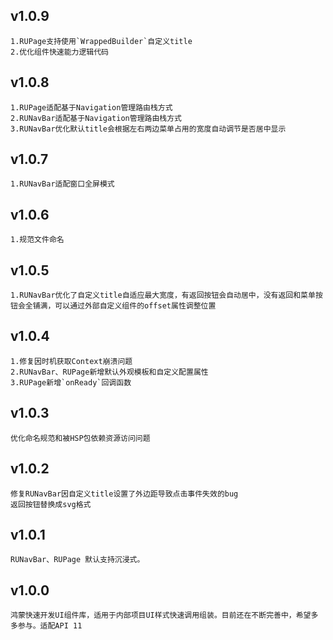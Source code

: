 ## v1.0.9
    1.RUPage支持使用`WrappedBuilder`自定义title
    2.优化组件快速能力逻辑代码

## v1.0.8
    1.RUPage适配基于Navigation管理路由栈方式
    2.RUNavBar适配基于Navigation管理路由栈方式
    3.RUNavBar优化默认title会根据左右两边菜单占用的宽度自动调节是否居中显示

## v1.0.7
    1.RUNavBar适配窗口全屏模式

## v1.0.6
    1.规范文件命名

## v1.0.5
    1.RUNavBar优化了自定义title自适应最大宽度，有返回按钮会自动居中，没有返回和菜单按钮会全铺满，可以通过外部自定义组件的offset属性调整位置

## v1.0.4
    1.修复因时机获取Context崩溃问题
    2.RUNavBar、RUPage新增默认外观模板和自定义配置属性
    3.RUPage新增`onReady`回调函数

## v1.0.3
    优化命名规范和被HSP包依赖资源访问问题

## v1.0.2
    修复RUNavBar因自定义title设置了外边距导致点击事件失效的bug
    返回按钮替换成svg格式

## v1.0.1
    RUNavBar、RUPage 默认支持沉浸式。

## v1.0.0
    鸿蒙快速开发UI组件库，适用于内部项目UI样式快速调用组装。目前还在不断完善中，希望多多参与。适配API 11







